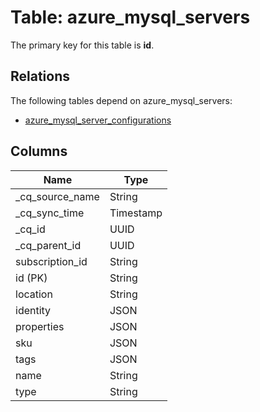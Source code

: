# Table: azure_mysql_servers

The primary key for this table is **id**.

## Relations

The following tables depend on azure_mysql_servers:
  - [azure_mysql_server_configurations](azure_mysql_server_configurations.md)

## Columns

| Name          | Type          |
| ------------- | ------------- |
|_cq_source_name|String|
|_cq_sync_time|Timestamp|
|_cq_id|UUID|
|_cq_parent_id|UUID|
|subscription_id|String|
|id (PK)|String|
|location|String|
|identity|JSON|
|properties|JSON|
|sku|JSON|
|tags|JSON|
|name|String|
|type|String|